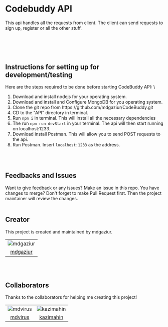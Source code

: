 # Codebuddy API
This api handles all the requests from client. The client can send requests to sign up, register or all the other stuff.
#
<br/>
<br/>

## Instructions for setting up for development/testing

Here are the steps required to be done before starting CodeBuddy API: \
<ol>
    <li> Download and install nodejs for your operating system.</li>
    <li> Download and install and Configure MongoDB for you operating system.</li>
    <li> Clone the git repo from https://github.com/mdgaziur/CodeBuddy.git</li>
    <li> CD to the "API" directory in terminal.</li>
    <li> Run <code>npm i</code> in terminal. This will install all the necessary dependencies</li>
    <li> The run <code>npm run devStart</code> in your terminal. The api will then start running on localhost:1233.</li>
    <li> Download install Postman. This will allow you to send POST requests to the api.</li>
    <li> Run Postman. Insert <code>localhost:1233</code> as the address.</li>
</ol>
<br/>
<br/>

## Feedbacks and Issues
Want to give feedback or any issues? Make an issue in this repo. You have changes to merge? Don't forget to make Pull Request first. Then the project maintainer will review the changes.
<br/>
<br/>

## Creator
This project is created and maintained by mdgaziur.
<table align="center">
    <tr>
        <td align="center">
            <img alt="mdgaziur" src="https://avatars3.githubusercontent.com/u/40351881?s=460&u=0ad39184848d1cded30734eccaaf563ed2920154&v=4">
        </td>
    </tr>
    <tr>
        <td align="center">
            <a href="https://github.com/mdgaziur">mdgaziur</a>
        </td>
    </tr>
</table>
<br/>
<br/>

## Collaborators
Thanks to the collaborators for helping me creating this project!
<br/>
<table align="center">
    <tr>
        <td align="center"><img alt="mdvirus" src="https://avatars0.githubusercontent.com/u/56973036?s=460&v=4"></a></td>
        <td align="center">
            <img alt="kazimahin" src="https://avatars2.githubusercontent.com/u/44231614?s=460&v=4">
        </td>
    </tr>
    <tr>
        <td align="center">
            <a href="https://github.com/mdvirus">mdvirus</a>
        </td>
        <td align="center">
            <a href="https://github.com/kazimahin">kazimahin</a>
        </td>
    </tr>
</table>
